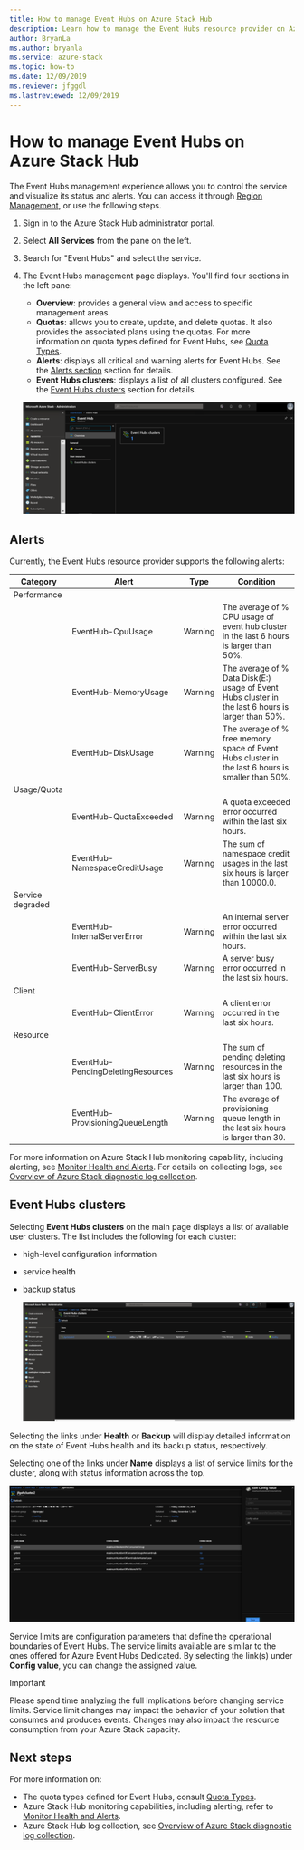 ```yaml
---
title: How to manage Event Hubs on Azure Stack Hub
description: Learn how to manage the Event Hubs resource provider on Azure Stack Hub. 
author: BryanLa
ms.author: bryanla
ms.service: azure-stack
ms.topic: how-to
ms.date: 12/09/2019
ms.reviewer: jfggdl
ms.lastreviewed: 12/09/2019
---
```


# How to manage Event Hubs on Azure Stack Hub

The Event Hubs management experience allows you to control the service and visualize its status and alerts. You can access it through [Region Management](azure-stack-region-management.md), or use the following steps.

1. Sign in to the Azure Stack Hub administrator portal.
2. Select **All Services** from the pane on the left.
3. Search for "Event Hubs" and select the service.
4. The Event Hubs management page displays. You'll find four sections in the left pane:
   - **Overview**: provides a general view and access to specific management areas.
   - **Quotas**: allows you to create, update, and delete quotas. It also provides the associated plans using the quotas. For more information on quota types defined for Event Hubs, see [Quota Types](azure-stack-quota-types.md#event-hubs-quota-types).
   - **Alerts**: displays all critical and warning alerts for Event Hubs. See the [Alerts section](#alerts) section for details.
   - **Event Hubs clusters**: displays a list of all clusters configured. See the [Event Hubs clusters](#event-hubs-clusters) section for details.

   ![Manage event hubs](media/event-hubs-rp-manage/1-manage-event-hubs.png)

## Alerts

   Currently, the Event Hubs resource provider supports the following alerts:
   
| Category | Alert | Type | Condition |
|----------|-------|------|-----------|
| Performance | | | |
| | EventHub-CpuUsage | Warning | The average of % CPU usage of event hub cluster in the last 6 hours is larger than 50%. |
| | EventHub-MemoryUsage | Warning | The average of % Data Disk(E:) usage of Event Hubs cluster in the last 6 hours is larger than 50%. |
| | EventHub-DiskUsage | Warning | The average of % free memory space of Event Hubs cluster in the last 6 hours is smaller than 50%. |
| Usage/Quota | | | |
| | EventHub-QuotaExceeded | Warning | A quota exceeded error occurred within the last six hours. |
| | EventHub-NamespaceCreditUsage | Warning | The sum of namespace credit usages in the last six hours is larger than 10000.0. |
| Service degraded | | | |
| | EventHub-InternalServerError | Warning | An internal server error occurred within the last six hours. |
| | EventHub-ServerBusy | Warning | A server busy error occurred in the last six hours. |
| Client | | | |
| | EventHub-ClientError | Warning | A client error occurred in the last six hours. |
| Resource | | | |
| | EventHub-PendingDeletingResources | Warning | The sum of pending deleting resources in the last six hours is larger than 100. |
| | EventHub-ProvisioningQueueLength | Warning | The average of provisioning queue length in the last six hours is larger than 30. |

For more information on Azure Stack Hub monitoring capability, including alerting, see [Monitor Health and Alerts](azure-stack-monitor-health.md). For details on collecting logs, see [Overview of Azure Stack diagnostic log collection](azure-stack-diagnostic-log-collection-overview.md).

## Event Hubs clusters

Selecting **Event Hubs clusters** on the main page displays a list of available user clusters. The list includes the following for each cluster:
- high-level configuration information
- service health
- backup status

   ![User resource](media/event-hubs-rp-manage/2-user-resources.png)

Selecting the links under **Health** or **Backup** will display detailed information on the state of Event Hubs health and its backup status, respectively.

Selecting one of the links under **Name** displays a list of service limits for the cluster, along with status information across the top. 

   ![User clusters](media/event-hubs-rp-manage/3-user-clusters.png)

Service limits are configuration parameters that define the operational boundaries of Event Hubs. The service limits available are similar to the ones offered for Azure Event Hubs Dedicated. By selecting the link(s) under **Config value**, you can change the assigned value.

> [!IMPORTANT]
> Please spend time analyzing the full implications before changing service limits. Service limit changes may impact the behavior of your solution that consumes and produces events. Changes may also impact the resource consumption from your Azure Stack capacity.

## Next steps

For more information on:

- The quota types defined for Event Hubs, consult [Quota Types](azure-stack-quota-types.md#event-hubs-quota-types).
- Azure Stack Hub monitoring capabilities, including alerting, refer to [Monitor Health and Alerts](azure-stack-monitor-health.md). 
- Azure Stack Hub log collection, see [Overview of Azure Stack diagnostic log collection](azure-stack-diagnostic-log-collection-overview.md).













